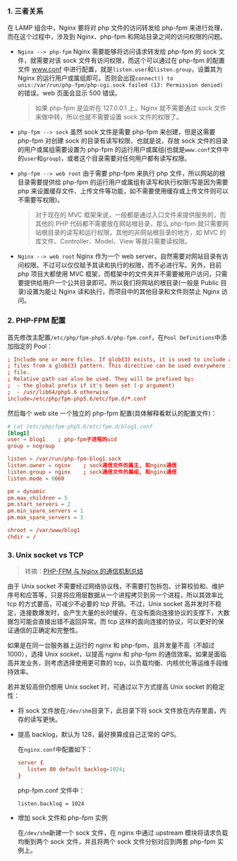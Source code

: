 ### 1. 三者关系

在 LAMP 组合中，Nginx 要将对 php 文件的访问转发给 php-fpm 来进行处理，而在这个过程中，涉及到 Nginx、php-fpm 和网站目录之间的访问权限的问题。

* `Nginx --> php-fpm`  Nginx 需要能够将访问请求转发给 php-fpm 的 sock 文件，就需要对该 sock 文件有访问权限，而这个可以通过在 php-fpm 的配置文件 www.conf 中进行配置，就是`listen.user`和`listen.group`，设置其为 Nginx 的运行用户或属组即可。否则会出现`connect() to unix:/var/run/php-fpm/php-cgi.sock failed (13: Permission denied) `的错误。web 页面会显示 500 错误。

    > 如果 php-fpm 是监听在 127.0.0.1 上，Nginx 就不需要通过 sock 文件来做中转，所以也就不需要设置 sock 文件的权限了。

* `php-fpm --> sock`  虽然 sock 文件是需要 php-fpm 来创建，但是这需要 php-fpm 对创建 sock 的目录有读写权限，也就是说，存放 sock 文件的目录的用户或属组需要设置为 php-fpm 的运行用户或属组(也就是`www.conf`文件中的`user`和`group`)，或者这个目录需要对任何用户都有读写权限。

* `php-fpm --> web root`  由于需要 php-fpm 来执行 php 文件，所以网站的根目录需要提供给 php-fpm 的运行用户或属组有读写和执行权限(写是因为需要 php 来设置缓存文件、上传文件等功能，如不需要使用缓存或上传文件则可以不需要写权限)。

    > 对于现在的 MVC 框架来说，一般都是通过入口文件来提供服务的，而其他的 PHP 代码都不需要放在网站根目录，那么 php-fpm 就只需要网站根目录的读写和运行权限，其他的非网站根目录的地方，如 MVC 的库文件、Controller、Model、View 等就只需要读权限。

* `Nginx --> web root`  Nginx 作为一个 web server，自然需要对网站目录有访问权限。不过可以仅仅赋予其读和执行的权限，而不必进行写。另外，目前 php 项目大都使用 MVC 框架，而框架中的文件夹并不需要被用户访问，只需要提供给用户一个公共目录即可。所以我们将网站的根目录(一般是 Public 目录)设置为能让 Nginx 读和执行，而项目中的其他目录和文件则禁止 Nginx 访问。

### 2. PHP-FPM 配置

首先修改主配置`/etc/php/fpm-php5.6/php-fpm.conf`，在`Pool Definitions`中添加指定的 Pool：

```conf
; Include one or more files. If glob(3) exists, it is used to include a bunch of
; files from a glob(3) pattern. This directive can be used everywhere in the
; file.
; Relative path can also be used. They will be prefixed by:
;  - the global prefix if it's been set (-p argument)
;  - /usr/lib64/php5.6 otherwise
include=/etc/php/fpm-php5.6/etc/fpm.d/*.conf
```

然后每个 web site 一个独立的 php-fpm 配置(具体解释看默认的配置文件)：

```conf
# cat /etc/php/fpm-php5.6/etc/fpm.d/blog1.conf
[blog1]
user = blog1    ; php-fpm子进程的uid
group = nogroup

listen = /var/run/php-fpm-blog1.sock
listen.owner = nginx    ; sock通信文件的属主, 和nginx通信
listen.group = nginx    ; sock通信文件的属组, 和nginx通信
listen.mode = 0660

pm = dynamic
pm.max_children = 5
pm.start_servers = 2
pm.min_spare_servers = 1
pm.max_spare_servers = 3

chroot = /var/www/blog1
chdir = /
```

### 3. Unix socket vs TCP

> 转摘：[PHP-FPM 与 Nginx 的通信机制总结](https://juejin.im/post/5c7795246fb9a04a0b22dd08)

由于 Unix socket 不需要经过网络协议栈，不需要打包拆包、计算校验和、维护序号和应答等，只是将应用层数据从一个进程拷贝到另一个进程，所以其效率比 tcp 的方式要高，可减少不必要的 tcp 开销。不过，Unix socket 高并发时不稳定，连接数爆发时，会产生大量的长时缓存，在没有面向连接协议的支撑下，大数据包可能会直接出错不返回异常。而 tcp 这样的面向连接的协议，可以更好的保证通信的正确定和完整性。

如果是在同一台服务器上运行的 nginx 和 php-fpm，且并发量不高（不超过 1000），选择 Unix socket，以提高 nginx 和 php-fpm 的通信效率。如果是面临高并发业务，则考虑选择使用更可靠的 tcp，以负载均衡、内核优化等运维手段维持效率。

若并发较高但仍想用 Unix socket 时，可通过以下方式提高 Unix socket 的稳定性：

* 将 sock 文件放在`/dev/shm`目录下，此目录下将 sock 文件放在内存里面，内存的读写更快。

* 提高 backlog，默认为 128，最好换算成自己正常的 QPS。

    在`nginx.conf`中配置如下：

    ```conf
    server {
       listen 80 default backlog=1024;
    }
    ```
    
    php-fpm.conf 文件中：
    
    ```
    listen.backlog = 1024
    ```

* 增加 sock 文件和 php-fpm 实例

    在`/dev/shm`新建一个 sock 文件，在 nginx 中通过 upstream 模块将请求负载均衡到两个 sock 文件，并且将两个 sock 文件分别对应到两套 php-fpm 实例上。

